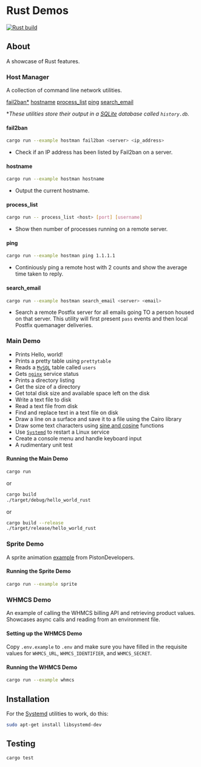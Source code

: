 # Rust Demos
[![Rust build](https://github.com/eugenevdm/rust/actions/workflows/rust.yml/badge.svg)](https://github.com/eugenevdm/rust/actions/workflows/rust.yml)

## About

A showcase of Rust features.

### Host Manager

A collection of command line network utilities.

[fail2ban*](#fail2ban)
[hostname](#hostname)
[process_list](#process_list)
[ping](#ping)
[search_email](#search_email)

**These utilities store their output in a [SQLite](https://en.wikipedia.org/wiki/SQLite) database called `history.db`.*

#### fail2ban

```bash
cargo run --example hostman fail2ban <server> <ip_address>
```

- Check if an IP address has been listed by Fail2ban on a server.

#### hostname

```bash
cargo run --example hostman hostname
```

- Output the current hostname.

#### process_list

```bash
cargo run -- process_list <host> [port] [username]
```

- Show then number of processes running on a remote server.

#### ping

```bash
cargo run --example hostman ping 1.1.1.1
```

- Continiously ping a remote host with 2 counts and show the average time taken to reply.

#### search_email

```bash
cargo run --example hostman search_email <server> <email>
```

- Search a remote Postfix server for all emails going TO a person housed on that server. This utility will first present `pass` events and then local Postfix quemanager deliveries.

### Main Demo

- Prints Hello, world!
- Prints a pretty table using `prettytable`
- Reads a [`MySQL`](https://en.wikipedia.org/wiki/MySQL) table called `users`
- Gets [`nginx`](https://en.wikipedia.org/wiki/Nginx) service status
- Prints a directory listing
- Get the size of a directory
- Get total disk size and available space left on the disk
- Write a text file to disk
- Read a text file from disk
- Find and replace text in a text file on disk
- Draw a line on a surface and save it to a file using the Cairo library
- Draw some text characters using [sine and cosine](https://en.wikipedia.org/wiki/Sine_and_cosine) functions
- Use [`Systemd`](https://https://en.wikipedia.org/wiki/Systemd) to restart a Linux service
- Create a console menu and handle keyboard input
- A rudimentary unit test

#### Running the Main Demo

```bash
cargo run
```

or

```bash
cargo build
./target/debug/hello_world_rust
```

or

```bash
cargo build --release
./target/release/hello_world_rust
```

### Sprite Demo

A sprite animation [example](https://github.com/PistonDevelopers/piston-examples) from PistonDevelopers.

#### Running the Sprite Demo

```bash
cargo run --example sprite
```

### WHMCS Demo

An example of calling the WHMCS billing API and retrieving product values. Showcases async calls and reading from an environment file.

#### Setting up the WHMCS Demo

Copy `.env.example` to `.env` and make sure you have filled in the requisite values for `WHMCS_URL`, `WHMCS_IDENTIFIER`, and `WHMCS_SECRET`.

#### Running the WHMCS Demo

```bash
cargo run --example whmcs
```

## Installation

For the [Systemd](https://https://en.wikipedia.org/wiki/Systemd) utilities to work, do this:

```bash
sudo apt-get install libsystemd-dev
```
## Testing

```bash
cargo test
```
